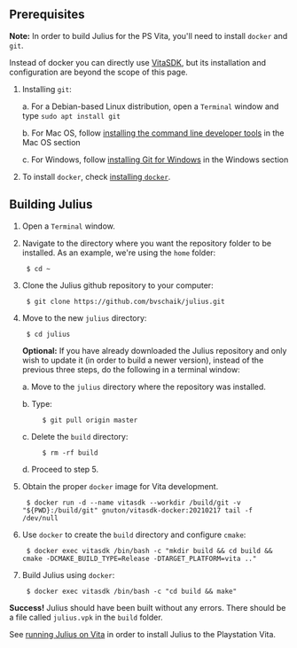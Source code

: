 ## Prerequisites

**Note:** In order to build Julius for the PS Vita, you'll need to install `docker` and `git`.

Instead of docker you can directly use [VitaSDK](https://vitasdk.org), but its installation
and configuration are beyond the scope of this page.

1. Installing `git`:

    a. For a Debian-based Linux distribution, open a `Terminal` window and type
       `sudo apt install git`

    b. For Mac OS, follow [installing the command line developer tools](Building-for-MacOS#installing-the-command-line-developer-tools)
       in the Mac OS section

    c. For Windows, follow [installing Git for Windows](Building-for-Windows#installing-git-for-windows-optional)
       in the Windows section

2. To install `docker`, check [installing `docker`](Installing-Docker).


## Building Julius

1. Open a `Terminal` window.

2. Navigate to the directory where you want the repository folder to be installed.
   As an example, we're using the `home` folder:

        $ cd ~

3. Clone the Julius github repository to your computer:

        $ git clone https://github.com/bvschaik/julius.git

4. Move to the new `julius` directory:

        $ cd julius

    **Optional:** If you have already downloaded the Julius repository and only wish to
    update it (in order to build a newer version), instead of the previous three steps,
    do the following in a terminal window:

    a. Move to the `julius` directory where the repository was installed.

    b. Type:

            $ git pull origin master

    c. Delete the `build` directory:

            $ rm -rf build

    d. Proceed to step 5.

5. Obtain the proper `docker` image for Vita development.

        $ docker run -d --name vitasdk --workdir /build/git -v "${PWD}:/build/git" gnuton/vitasdk-docker:20210217 tail -f /dev/null

6. Use `docker` to create the `build` directory and configure `cmake`:

        $ docker exec vitasdk /bin/bash -c "mkdir build && cd build && cmake -DCMAKE_BUILD_TYPE=Release -DTARGET_PLATFORM=vita .."

7. Build Julius using `docker`:

        $ docker exec vitasdk /bin/bash -c "cd build && make"

**Success!** Julius should have been built without any errors. There should be a file called
`julius.vpk` in the `build` folder.

See [running Julius on Vita](https://github.com/bvschaik/julius/blob/master/doc/RUNNING.md#vita) in order to install Julius to the Playstation Vita.
